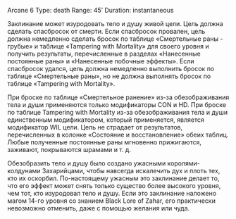 Arcane 6
Type: death
Range: 45’
Duration: instantaneous

Заклинание может изуродовать тело и душу живой цели. Цель должна сделать спасбросок от смерти. 
Если спасбросок провален, цель должна немедленно сделать бросок по таблице «Смертельные раны - грубые» и таблице «Tampering with Mortality» для своего уровня и получить результаты, перечисленные в разделах «Нанесенные постоянные раны» и «Нанесенные побочные эффекты». 
Если спасбросок удался, цель должна немедленно выполнить бросок по таблице «Смертельные раны», но не должна выполнять бросок по таблице «Tampering with Mortality».

При броске по таблице «Смертельное ранение» из-за обезображивания тела и души применяются только модификаторы CON и HD. При броске по таблице Tampering with Mortality из-за обезображивания тела и души единственным модификатором, который применяется, является модификатор WIL цели. Цель не страдает от результатов, перечисленных в колонке «Состояние и восстановление» обеих таблиц. Любые полученные постоянные раны мгновенно прижигаются, заживают, покрываются шрамами и т. д.

Обезобразить тело и душу было создано ужасными королями-колдунами Захарийцами, чтобы навсегда искалечить дух и плоть тех, кто их оскорбил. По-настоящему ужасным это заклинание делает то, что его эффект может снять только существо более высокого уровня, чем тот, кто изуродовал тело и душу. Если это заклинание наложено магом 14-го уровня со знанием Black Lore of Zahar, его практически невозможно отменить, даже с помощью желания или чуда.